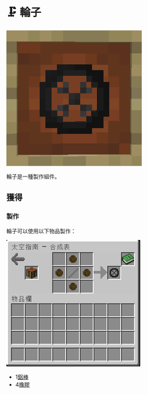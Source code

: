 # 🗜 輪子

![](../.gitbook/assets/image.png)

輪子是一種製作組件。

## 獲得

### 製作

輪子可以使用以下物品製作：

![](<../.gitbook/assets/image (7).png>)

* 1[鋁棒](Aluminium-Rod.md)
* 4[橡膠](Rubber.md)
